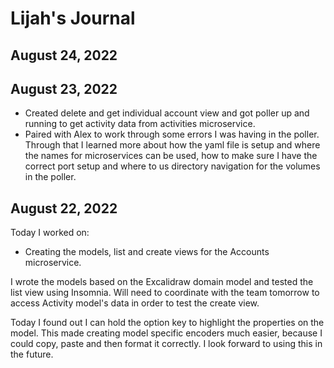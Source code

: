 # Lijah's Journal

## August 24, 2022



## August 23, 2022

* Created delete and get individual account view and got poller up and running to get activity data from activities microservice.
* Paired with Alex to work through some errors I was having in the poller. Through that I learned more about how the yaml file is setup and where the names for microservices can be used, how to make sure I have the correct port setup and where to us directory navigation for the volumes in the poller.

## August 22, 2022

Today I worked on:

* Creating the models, list and create views for the Accounts microservice.

I wrote the models based on the Excalidraw domain model and tested the list view using Insomnia. Will need to coordinate with the team tomorrow to access Activity model's data in order to test the create view.

Today I found out I can hold the option key to highlight the properties on the model. This made creating model specific encoders much easier, because I could copy, paste and then format it correctly. I look forward to using this in the future.
